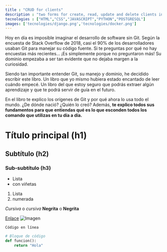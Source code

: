 ```yaml
---
title : "CRUD for clients"
description : "two forms for create, read, update and delete clients in a postgresql database"
tecnologies : ["HTML","CSS","JAVASCRIPT","PYTHON","POSTGRESQL"]
images: ['tecnologies/django.png','tecnologies/docker.png']
---
```


Hoy en día es imposible imaginar el desarrollo de software sin Git. Según la encuesta de Stack Overflow de 2018, casi el 90% de los desarrolladores usaban Git para manejar su código fuente. Si te preguntas por qué no hay encuestas más recientes... ¡Es simplemente porque no preguntaron más! Su dominio empezaba a ser tan evidente que no dejaba margen a la curiosidad.

Siendo tan importante entender Git, su manejo y dominio, he decidido escribir este libro. Un libro que yo mismo hubiera estado encantado de leer cuándo empecé. Un libro del que estoy seguro que podrás extraer algún aprendizaje y que te podrá servir de guía en el futuro.

En el libro te explico los orígenes de Git y por qué ahora lo usa todo el mundo. ¿De dónde nació? ¿Quién lo creó? Además, **te explico todos sus fundamentos para que entiendas qué es lo que esconden todos los comando que utilizas en tu día a día.**

# Título principal (h1)
## Subtítulo (h2)
### Sub-subtítulo (h3)

- Lista
- con viñetas

1. Lista
2. numerada

*Cursiva* o _cursiva_
**Negrita** o __Negrita__

[Enlace](https://google.com)
![Imagen](https://encrypted-tbn0.gstatic.com/images?q=tbn:ANd9GcR3llO1Ubqy3xYjq0nBcYyMOdc9Jx9qR87oQg&s)

`Código en línea`

```python
# Bloque de código
def funcion():
    return "Hola"